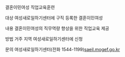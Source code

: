 결혼이민여성 직업교육훈련

대상
여성새로일하기센터에 구직 등록한 결혼이민여성

내용
결혼이민여성의 직무역량 향상을 위한 직업교육 제공

방법
거주 지역 여성새로일하기센터에 신청

문의
여성새로일하기센터(전화 1544-1199)[saeil.mogef.go.kr](http://saeil.mogef.go.kr)
